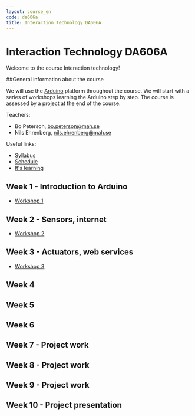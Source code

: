 ```yaml
---
layout: course_en
code: da606a
title: Interaction Technology DA606A
---
```


# Interaction Technology DA606A

Welcome to the course Interaction technology! 

##General information about the course

We will use the [Arduino](http://arduino.cc) platform throughout the course. We will start with a series of workshops learning the Arduino step by step. The course is assessed by a project at the end of the course. 

Teachers:

- Bo Peterson, bo.peterson@mah.se
- Nils Ehrenberg, nils.ehrenberg@mah.se

Useful links:

* [Syllabus][kursplan]
* [Schedule][schema]
* [It's learning][itslearning]

## Week 1 - Introduction to Arduino

- [Workshop 1](workshops/ws1.html)

## Week 2 - Sensors, internet

- [Workshop 2](workshops/ws2.html)

## Week 3 - Actuators, web services

- [Workshop 3](workshops/ws3.html)

## Week 4

## Week 5

## Week 6

## Week 7 - Project work

## Week 8 - Project work

## Week 9 - Project work

## Week 10 - Project presentation


[kursplan]: http://edu.mah.se/da606a#Syllabus
[schema]: http://schema.mah.se/setup/jsp/Schema.jsp?intervallTyp=m&sprak=SV&sokMedAND=false&intervallAntal=6&startDatum=2016-01-18&resurser=k.DA606A-20161-TS545-
[itslearning]: https://mah.itslearning.com

